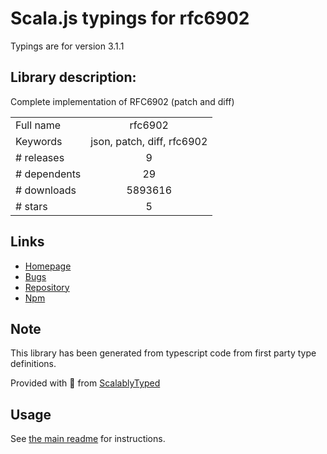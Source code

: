 
# Scala.js typings for rfc6902

Typings are for version 3.1.1

## Library description:
Complete implementation of RFC6902 (patch and diff)

|                    |                 |
| ------------------ | :-------------: |
| Full name          | rfc6902 |
| Keywords           | json, patch, diff, rfc6902 |
| # releases         | 9 |
| # dependents       | 29 |
| # downloads        | 5893616 |
| # stars            | 5 |

## Links
- [Homepage](https://github.com/chbrown/rfc6902)
- [Bugs](https://github.com/chbrown/rfc6902/issues)
- [Repository](https://github.com/chbrown/rfc6902)
- [Npm](https://www.npmjs.com/package/rfc6902)
    


## Note
This library has been generated from typescript code from first party type definitions.

Provided with :purple_heart: from [ScalablyTyped](https://github.com/oyvindberg/ScalablyTyped)

## Usage
See [the main readme](../../readme.md) for instructions.


